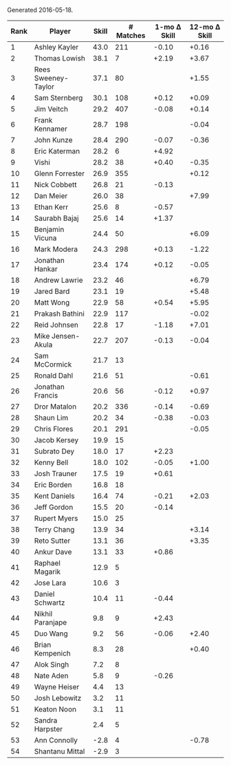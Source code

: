 Generated 2016-05-18.

| Rank | Player              | Skill | # Matches | 1-mo Δ Skill | 12-mo Δ Skill |
|------|---------------------|-------|-----------|--------------|---------------|
|    1 | Ashley Kayler       |  43.0 |       211 |        -0.10 |         +0.16 |
|    2 | Thomas Lowish       |  38.1 |         7 |        +2.19 |         +3.67 |
|    3 | Rees Sweeney-Taylor |  37.1 |        80 |              |         +1.55 |
|    4 | Sam Sternberg       |  30.1 |       108 |        +0.12 |         +0.09 |
|    5 | Jim Veitch          |  29.2 |       407 |        -0.08 |         +0.14 |
|    6 | Frank Kennamer      |  28.7 |       198 |              |         -0.04 |
|    7 | John Kunze          |  28.4 |       290 |        -0.07 |         -0.36 |
|    8 | Eric Katerman       |  28.2 |         6 |        +4.92 |               |
|    9 | Vishi               |  28.2 |        38 |        +0.40 |         -0.35 |
|   10 | Glenn Forrester     |  26.9 |       355 |              |         +0.12 |
|   11 | Nick Cobbett        |  26.8 |        21 |        -0.13 |               |
|   12 | Dan Meier           |  26.0 |        38 |              |         +7.99 |
|   13 | Ethan Kerr          |  25.6 |         8 |        -0.57 |               |
|   14 | Saurabh Bajaj       |  25.6 |        14 |        +1.37 |               |
|   15 | Benjamin Vicuna     |  24.4 |        50 |              |         +6.09 |
|   16 | Mark Modera         |  24.3 |       298 |        +0.13 |         -1.22 |
|   17 | Jonathan Hankar     |  23.4 |       174 |        +0.12 |         -0.05 |
|   18 | Andrew Lawrie       |  23.2 |        46 |              |         +6.79 |
|   19 | Jared Bard          |  23.1 |        19 |              |         +5.48 |
|   20 | Matt Wong           |  22.9 |        58 |        +0.54 |         +5.95 |
|   21 | Prakash Bathini     |  22.9 |       117 |              |         -0.02 |
|   22 | Reid Johnsen        |  22.8 |        17 |        -1.18 |         +7.01 |
|   23 | Mike Jensen-Akula   |  22.7 |       207 |        -0.13 |         -0.04 |
|   24 | Sam McCormick       |  21.7 |        13 |              |               |
|   25 | Ronald Dahl         |  21.6 |        51 |              |         -0.61 |
|   26 | Jonathan Francis    |  20.6 |        56 |        -0.12 |         +0.97 |
|   27 | Dror Matalon        |  20.2 |       336 |        -0.14 |         -0.69 |
|   28 | Shaun Lim           |  20.2 |        34 |        -0.38 |         -0.03 |
|   29 | Chris Flores        |  20.1 |       291 |              |         -0.05 |
|   30 | Jacob Kersey        |  19.9 |        15 |              |               |
|   31 | Subrato Dey         |  18.0 |        17 |        +2.23 |               |
|   32 | Kenny Bell          |  18.0 |       102 |        -0.05 |         +1.00 |
|   33 | Josh Trauner        |  17.5 |        19 |        +0.61 |               |
|   34 | Eric Borden         |  16.8 |        18 |              |               |
|   35 | Kent Daniels        |  16.4 |        74 |        -0.21 |         +2.03 |
|   36 | Jeff Gordon         |  15.5 |        20 |        -0.14 |               |
|   37 | Rupert Myers        |  15.0 |        25 |              |               |
|   38 | Terry Chang         |  13.9 |        34 |              |         +3.14 |
|   39 | Reto Sutter         |  13.1 |        36 |              |         +3.35 |
|   40 | Ankur Dave          |  13.1 |        33 |        +0.86 |               |
|   41 | Raphael Magarik     |  12.9 |         5 |              |               |
|   42 | Jose Lara           |  10.6 |         3 |              |               |
|   43 | Daniel Schwartz     |  10.4 |        11 |        -0.44 |               |
|   44 | Nikhil Paranjape    |   9.8 |         9 |        +2.43 |               |
|   45 | Duo Wang            |   9.2 |        56 |        -0.06 |         +2.40 |
|   46 | Brian Kempenich     |   8.3 |        28 |              |         +0.40 |
|   47 | Alok Singh          |   7.2 |         8 |              |               |
|   48 | Nate Aden           |   5.8 |         9 |        -0.26 |               |
|   49 | Wayne Heiser        |   4.4 |        13 |              |               |
|   50 | Josh Lebowitz       |   3.2 |        11 |              |               |
|   51 | Keaton Noon         |   3.1 |        11 |              |               |
|   52 | Sandra Harpster     |   2.4 |         5 |              |               |
|   53 | Ann Connolly        |  -2.8 |         4 |              |         -0.78 |
|   54 | Shantanu Mittal     |  -2.9 |         3 |              |               |